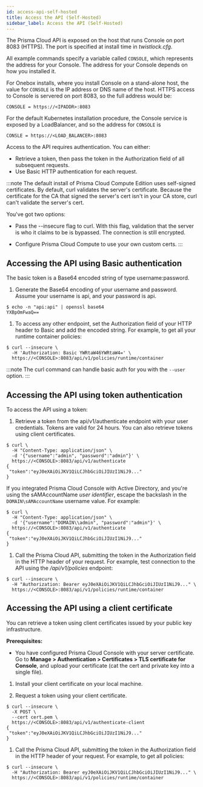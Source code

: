 ```yaml
---
id: access-api-self-hosted
title: Access the API (Self-Hosted)
sidebar_label: Access the API (Self-Hosted)
---
```


The Prisma Cloud API is exposed on the host that runs Console on port 8083 (HTTPS).
The port is specified at install time in _twistlock.cfg_.

All example commands specify a variable called `CONSOLE`, which represents the address for your Console.
The address for your Console depends on how you installed it.

For Onebox installs, where you install Console on a stand-alone host, the value for `CONSOLE` is the IP address or DNS name of the host.
HTTPS access to Console is servered on port 8083, so the full address would be:

```
CONSOLE = https://<IPADDR>:8083
```

For the default Kubernetes installation procedure, the Console service is exposed by a LoadBalancer, and so the address for `CONSOLE` is

```
CONSLE = https://<LOAD_BALANCER>:8083
```

Access to the API requires authentication.
You can either:

* Retrieve a token, then pass the token in the Authorization field of all subsequent requests.
* Use Basic HTTP authentication for each request.

:::note
The default install of Prisma Cloud Compute Edition uses self-signed certificates.
By default, curl validates the server's certificate.
Because the certificate for the CA that signed the server's cert isn't in your CA store, curl can't validate the server's cert.

You've got two options:

* Pass the --insecure flag to curl.
With this flag, validation that the server is who it claims to be is bypassed.
The connection is still encrypted.

* Configure Prisma Cloud Compute to use your own custom certs.
:::


## Accessing the API using Basic authentication

The basic token is a Base64 encoded string of type username:password.

1. Generate the Base64 encoding of your username and password.
Assume your username is api, and your password is api.

  ```
  $ echo -n "api:api" | openssl base64
  YXBpOmFwaQ==
  ```

1. To access any other endpoint, set the Authorization field of your HTTP header to Basic and add the encoded string.
For example, to get all your runtime container policies:

  ```
  $ curl --insecure \
    -H 'Authorization: Basic YWRtaW46YWRtaW4=' \
    https://<CONSOLE>:8083/api/v1/policies/runtime/container
  ```

:::note
The curl command can handle basic auth for you with the `--user` option.
:::


## Accessing the API using token authentication

To access the API using a token:

1. Retrieve a token from the api/v1/authenticate endpoint with your user credentials.
Tokens are valid for 24 hours.
You can also retrieve tokens using client certificates.

  ```
  $ curl \
    -H "Content-Type: application/json" \
    -d '{"username":"admin", "password":"admin"}' \
    https://<CONSOLE>:8083/api/v1/authenticate
  {
   "token":"eyJ0eXAiOiJKV1QiLCJhbGciOiJIUzI1NiJ9..."
  }
  ```

  If you integrated Prisma Cloud Console with Active Directory, and you're using the sAMAccountName _user identifier_, escape the backslash in the `DOMAIN\sAMAccountName` username value.
  For example:

  ```
  $ curl \
    -H "Content-Type: application/json" \
    -d '{"username":"DOMAIN\\admin", "password":"admin"}' \
    https://<CONSOLE>:8083/api/v1/authenticate
  {
   "token":"eyJ0eXAiOiJKV1QiLCJhbGciOiJIUzI1NiJ9..."
  }
  ```

1. Call the Prisma Cloud API, submitting the token in the Authorization field in the HTTP header of your request.
For example, test connection to the API using the _/api/v1/policies_ endpoint:

  ```
  $ curl --insecure \
    -H "Authorization: Bearer eyJ0eXAiOiJKV1QiLCJhbGciOiJIUzI1NiJ9..." \
    https://<CONSOLE>:8083/api/v1/policies/runtime/container
  ```

## Accessing the API using a client certificate

You can retrieve a token using client certificates issued by your public key infrastructure.

**Prerequisites:**

* You have configured Prisma Cloud Console with your server certificate.
Go to **Manage > Authentication > Certificates > TLS certificate for Console**, and upload your certificate (cat the cert and private key into a single file).

1. Install your client certificate on your local machine.

1. Request a token using your client certificate.

  ```
  $ curl --insecure \
    -X POST \
    --cert cert.pem \
    https://<CONSOLE>:8083/api/v1/authenticate-client
  {
   "token":"eyJ0eXAiOiJKV1QiLCJhbGciOiJIUzI1NiJ9..."
  }
  ```

1. Call the Prisma Cloud API, submitting the token in the Authorization field in the HTTP header of your request.
For example, to get all policies:

  ```
  $ curl --insecure \
    -H "Authorization: Bearer eyJ0eXAiOiJKV1QiLCJhbGciOiJIUzI1NiJ9..." \
    https://<CONSOLE>:8083/api/v1/policies/runtime/container
  ```


